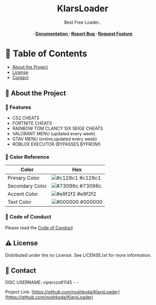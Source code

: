 <div align='center'>

<h1>KlarsLoader</h1>
<p>Best Free Loader.. </p>

<h4> <span> · </span> <a href="https://github.com/noshkoda/KlarsLoader/blob/master/README.md"> Documentation </a> <span> · </span> <a href="https://github.com/noshkoda/KlarsLoader/issues"> Report Bug </a> <span> · </span> <a href="https://github.com/noshkoda/KlarsLoader/issues"> Request Feature </a> </h4>


</div>

# :notebook_with_decorative_cover: Table of Contents

- [About the Project](#star2-about-the-project)
- [License](#warning-license)
- [Contact](#handshake-contact)


## :star2: About the Project

### :dart: Features

- CS2 CHEATS
- FORTNITE CHEATS
- RAINBOW TOM CLANCY SIX SEIGE CHEATS
- VALORANT MENU (updated every week)
- GTAV MENU (online,updated every week)
- ROBLOX EXECUTOR (BYPASSES BYFRON!)


### :art: Color Reference
| Color | Hex |
| --------------- | ---------------------------------------------------------------- |
| Primary Color | ![#c128c1](https://via.placeholder.com/10/c128c1?text=+) #c128c1 |
| Secondary Color | ![#73096c](https://via.placeholder.com/10/73096c?text=+) #73096c |
| Accent Color | ![#e9f2f2](https://via.placeholder.com/10/e9f2f2?text=+) #e9f2f2 |
| Text Color | ![#000000](https://via.placeholder.com/10/000000?text=+) #000000 |

### :scroll: Code of Conduct

Please read the [Code of Conduct](https://github.com/noshkoda/KlarsLoader/blob/master/CODE_OF_CONDUCT.md)

## :warning: License

Distributed under the no License. See LICENSE.txt for more information.

## :handshake: Contact

DISC USERNAME: viperxzx#1145 - -

Project Link: [https://github.com/noshkoda/KlarsLoader](https://github.com/noshkoda/KlarsLoader)
